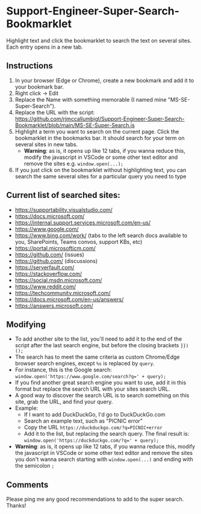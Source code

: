 # Support-Engineer-Super-Search-Bookmarklet
Highlight text and click the bookmarklet to search the text on several sites. Each entry opens in a new tab.

## Instructions
1. In your browser (Edge or Chrome), create a new bookmark and add it to your bookmark bar.
2. Right click -> Edit
3. Replace the Name with something memorable (I named mine "MS-SE-Super-Search").
4. Replace the URL with the script: https://github.com/rjmccallumbigl/Support-Engineer-Super-Search-Bookmarklet/blob/main/MS-SE-Super-Search.js
5. Highlight a term you want to search on the current page. Click the bookmarklet in the bookmarks bar. It should search for your term on several sites in new tabs.
    *	__Warning__: as is, it opens up like 12 tabs, if you wanna reduce this, modify the javascript in VSCode or some other text editor and remove the sites e.g. `window.open(...);`
6. If you just click on the bookmarklet without highlighting text, you can search the same several sites for a particular query you need to type

## Current list of searched sites:	
* https://supportability.visualstudio.com/
*	https://docs.microsoft.com/
*	https://internal.support.services.microsoft.com/en-us/
*	https://www.google.com/
*	https://www.bing.com/work/ (tabs to the left search docs available to you, SharePoints, Teams convos, support KBs, etc)
*	https://portal.microsofticm.com/
*	https://github.com/ (issues)
*	https://github.com/ (discussions)
*	https://serverfault.com/
*	https://stackoverflow.com/
*	https://social.msdn.microsoft.com/
*	https://www.reddit.com/
*	https://techcommunity.microsoft.com/
*	https://docs.microsoft.com/en-us/answers/
*	https://answers.microsoft.com/

## Modifying
* To add another site to the list, you'll need to add it to the end of the script after the last search engine, but before the closing brackets `}})();`
* The search has to meet the same criteria as custom Chrome/Edge browser search engines, except `%s` is replaced by `query`.
* For instance, this is the Google search: `window.open('https://www.google.com/search?q=' + query);`
* If you find another great search engine you want to use, add it in this format but replace the search URL with your sites search URL.
* A good way to discover the search URL is to search something on this site, grab the URL, and find your query.
* Example: 
    * If I want to add DuckDuckGo, I'd go to DuckDuckGo.com
    * Search an example text, such as "PICNIC error"
    * Copy the URL `https://duckduckgo.com/?q=PICNIC+error`
    * Add it to the list, but replacing the search query. The final result is: `window.open('https://duckduckgo.com/?q=' + query);`
*	__Warning__: as is, it opens up like 12 tabs, if you wanna reduce this, modify the javascript in VSCode or some other text editor and remove the sites you don't wanna search starting with `window.open(...)` and ending with the semicolon `;`
    
## Comments
Please ping me any good recommendations to add to the super search. Thanks!
